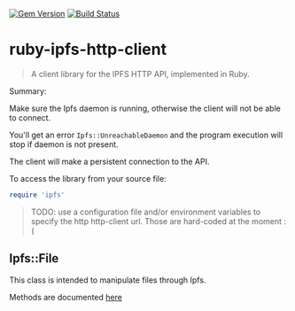 [![Gem Version](https://badge.fury.io/rb/ruby-ipfs-http-client.svg)](https://badge.fury.io/rb/ruby-ipfs-http-client)
[![Build Status](https://travis-ci.org/tbenett/ruby-ipfs-http-client.svg?branch=master)](https://travis-ci.org/tbenett/ruby-ipfs-http-client)

# ruby-ipfs-http-client

> A client library for the IPFS HTTP API, implemented in Ruby.

Summary:

Make sure the Ipfs daemon is running, otherwise
the client will not be able to connect.

You'll get an error `Ipfs::UnreachableDaemon` and the program
execution will stop if daemon is not present.

The client will make a persistent connection to the API.

To access the library from your source file:

```ruby
require 'ipfs'
```

> TODO: use a configuration file and/or environment variables to specify the http http-client url.
Those are hard-coded at the moment :(

## Ipfs::File

This class is intended to manipulate files through Ipfs.

Methods are documented [here](https://www.rubydoc.info/gems/ruby-ipfs-http-client/Ipfs/File)
